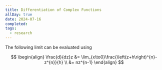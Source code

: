 ```yaml
---
title: Differentiation of Complex Functions
allDay: true
date: 2024-07-16
completed: 
tags:
  - research
---
```

The following limit can be evaluated using 

$$
\begin{align}
	\frac{d}{dz}z 
		&= \lim_{x\to0}\frac{\left(z+h\right)^{n}-z^{n}}{h} \\
		&= nz^{n-1}
\end{align}
$$